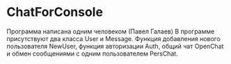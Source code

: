 # ChatForConsole
Программа написана одним человеком (Павел Галаев)
В программе присутствуют два класса User и Message. Функция добавления нового пользователя NewUser, функция авторизации Auth, общий чат OpenChat и обмен сообщениями с одним пользователем PersChat.
